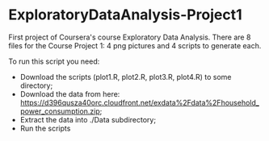 # ExploratoryDataAnalysis-Project1
First project of Coursera's course Exploratory Data Analysis. There are 8 files for the Course Project 1: 4 png pictures and 4 scripts to generate each.

To run this script you need:
* Download the scripts (plot1.R, plot2.R, plot3.R, plot4.R) to some directory;
* Download the data from here: https://d396qusza40orc.cloudfront.net/exdata%2Fdata%2Fhousehold_power_consumption.zip;
* Extract the data into ./Data subdirectory;
* Run the scripts
